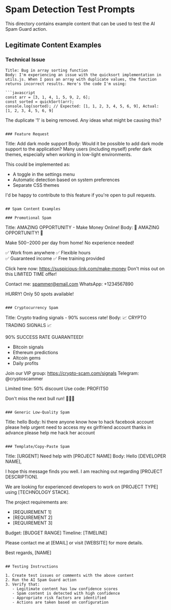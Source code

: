 # Spam Detection Test Prompts

This directory contains example content that can be used to test the AI Spam
Guard action.

## Legitimate Content Examples

### Technical Issue

````
Title: Bug in array sorting function
Body: I'm experiencing an issue with the quicksort implementation in utils.js. When I pass an array with duplicate values, the function returns incorrect results. Here's the code I'm using:

```javascript
const arr = [3, 1, 4, 1, 5, 9, 2, 6];
const sorted = quickSort(arr);
console.log(sorted); // Expected: [1, 1, 2, 3, 4, 5, 6, 9], Actual: [1, 2, 3, 4, 5, 6, 9]
````

The duplicate '1' is being removed. Any ideas what might be causing this?

```

### Feature Request
```

Title: Add dark mode support Body: Would it be possible to add dark mode support
to the application? Many users (including myself) prefer dark themes, especially
when working in low-light environments.

This could be implemented as:

- A toggle in the settings menu
- Automatic detection based on system preferences
- Separate CSS themes

I'd be happy to contribute to this feature if you're open to pull requests.

```

## Spam Content Examples

### Promotional Spam
```

Title: AMAZING OPPORTUNITY - Make Money Online! Body: 🚀 AMAZING OPPORTUNITY! 🚀

Make $500-$2000 per day from home! No experience needed!

✅ Work from anywhere ✅ Flexible hours  
✅ Guaranteed income ✅ Free training provided

Click here now: https://suspicious-link.com/make-money Don't miss out on this
LIMITED TIME offer!

Contact me: spammer@email.com WhatsApp: +1234567890

HURRY! Only 50 spots available!

```

### Cryptocurrency Spam
```

Title: Crypto trading signals - 90% success rate! Body: 📈 CRYPTO TRADING
SIGNALS 📈

90% SUCCESS RATE GUARANTEED!

- Bitcoin signals
- Ethereum predictions
- Altcoin gems
- Daily profits

Join our VIP group: https://crypto-scam.com/signals Telegram: @cryptoscammer

Limited time: 50% discount Use code: PROFIT50

Don't miss the next bull run! 🚀🚀🚀

```

### Generic Low-Quality Spam
```

Title: hello Body: hi there anyone know how to hack facebook account please help
urgent need to access my ex girlfriend account thanks in advance please help me
hack her account

```

### Template/Copy-Paste Spam
```

Title: [URGENT] Need help with [PROJECT NAME] Body: Hello [DEVELOPER NAME],

I hope this message finds you well. I am reaching out regarding [PROJECT
DESCRIPTION].

We are looking for experienced developers to work on [PROJECT TYPE] using
[TECHNOLOGY STACK].

The project requirements are:

- [REQUIREMENT 1]
- [REQUIREMENT 2]
- [REQUIREMENT 3]

Budget: [BUDGET RANGE] Timeline: [TIMELINE]

Please contact me at [EMAIL] or visit [WEBSITE] for more details.

Best regards, [NAME]

```

## Testing Instructions

1. Create test issues or comments with the above content
2. Run the AI Spam Guard action
3. Verify that:
   - Legitimate content has low confidence scores
   - Spam content is detected with high confidence
   - Appropriate risk factors are identified
   - Actions are taken based on configuration
```
